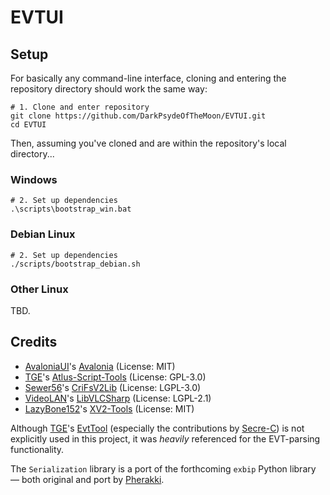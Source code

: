 # EVTUI

## Setup

For basically any command-line interface, cloning and entering the repository directory should work the same way:

```
# 1. Clone and enter repository
git clone https://github.com/DarkPsydeOfTheMoon/EVTUI.git
cd EVTUI
```

Then, assuming you've cloned and are within the repository's local directory...

### Windows

```
# 2. Set up dependencies
.\scripts\bootstrap_win.bat
```

### Debian Linux

```
# 2. Set up dependencies
./scripts/bootstrap_debian.sh
```

### Other Linux

TBD.

## Credits

- [AvaloniaUI](https://github.com/AvaloniaUI)'s [Avalonia](https://github.com/AvaloniaUI/Avalonia) (License: MIT)
- [TGE](https://github.com/tge-was-taken)'s [Atlus-Script-Tools](https://github.com/tge-was-taken/Atlus-Script-Tools) (License: GPL-3.0)
- [Sewer56](https://github.com/Sewer56)'s [CriFsV2Lib](https://github.com/Sewer56/CriFsV2Lib) (License: LGPL-3.0)
- [VideoLAN](https://github.com/videolan)'s [LibVLCSharp](https://github.com/videolan/libvlcsharp) (License: LGPL-2.1)
- [LazyBone152](https://github.com/LazyBone152)'s [XV2-Tools](https://github.com/LazyBone152/XV2-Tools) (License: MIT)

Although [TGE](https://github.com/tge-was-taken)'s [EvtTool](https://github.com/tge-was-taken/EvtTool) (especially the contributions by [Secre-C](https://github.com/Secre-C)) is not explicitly used in this project, it was *heavily* referenced for the EVT-parsing functionality.

The `Serialization` library is a port of the forthcoming `exbip` Python library — both original and port by [Pherakki](https://github.com/Pherakki).

